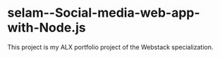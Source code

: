 # selam--Social-media-web-app-with-Node.js
This project is my ALX portfolio project of the Webstack specialization.
